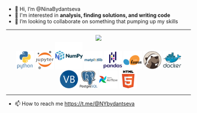 - 👋 Hi, I’m @NinaBydantseva
- 👀 I'm interested in **analysis, finding solutions, and writing code**
- 💞️ I’m looking to collaborate on something that pumping up my skills
- ---

<div id="header" align="center">
  <img src="https://media.giphy.com/media/M9gbBd9nbDrOTu1Mqx/giphy.gif" width="100"/>
</div>
<div id="header" align="center">
  <img src="https://github.com/devicons/devicon/blob/master/icons/python/python-original-wordmark.svg" width="50"/>
  <img src="https://github.com/devicons/devicon/blob/master/icons/jupyter/jupyter-original-wordmark.svg" width="50"/>   
  <img src="https://github.com/devicons/devicon/blob/master/icons/numpy/numpy-original-wordmark.svg" width="75"/>    
  <img src="https://github.com/devicons/devicon/blob/master/icons/matplotlib/matplotlib-original-wordmark.svg" width="50"/>      
  <img src="https://github.com/devicons/devicon/blob/master/icons/pandas/pandas-original-wordmark.svg" width="50"/>    
  <img src="https://github.com/devicons/devicon/blob/master/icons/scikitlearn/scikitlearn-original.svg" width="50"/>    
  <img src="https://github.com/devicons/devicon/blob/master/icons/dbeaver/dbeaver-original.svg" width="50"/>    
  <img src="https://github.com/devicons/devicon/blob/master/icons/docker/docker-original-wordmark.svg" width="50"/>      
  <img src="https://github.com/devicons/devicon/blob/master/icons/visualbasic/visualbasic-original.svg" width="50"/>    
  <img src="https://github.com/devicons/devicon/blob/master/icons/postgresql/postgresql-original-wordmark.svg" width="50"/>   
  <img src="https://github.com/devicons/devicon/blob/master/icons/apacheairflow/apacheairflow-original-wordmark.svg" width="50"/>      
  <img src="https://github.com/devicons/devicon/blob/master/icons/html5/html5-original-wordmark.svg" width="50"/>  
</div>

- ---
- 📫 How to reach me https://t.me/@NYbydantseva
